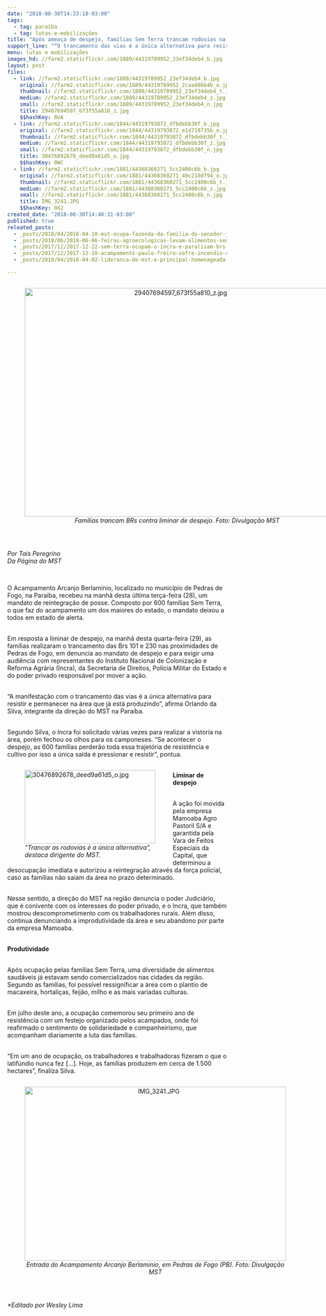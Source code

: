 ```yaml
---
date: "2018-08-30T14:33:18-03:00"
tags:
  - tag: paraíba
  - tag: lutas-e-mobilizações
title: "Após ameaça de despejo, famílias Sem Terra trancam rodovias na Paraíba"
support_line: "“O trancamento das vias é a única alternativa para resistir e permanecer na área que já está produzindo”, afirma dirigente do MST"
menu: lutas e mobilizações
images_hd: //farm2.staticflickr.com/1889/44319789952_23ef34deb4_b.jpg
layout: post
files:
  - link: //farm2.staticflickr.com/1889/44319789952_23ef34deb4_b.jpg
    original: //farm2.staticflickr.com/1889/44319789952_2caa48664b_o.jpg
    thumbnail: //farm2.staticflickr.com/1889/44319789952_23ef34deb4_t.jpg
    medium: //farm2.staticflickr.com/1889/44319789952_23ef34deb4_z.jpg
    small: //farm2.staticflickr.com/1889/44319789952_23ef34deb4_n.jpg
    title: 29407694597_673f55a810_z.jpg
    $$hashKey: 0UA
  - link: //farm2.staticflickr.com/1844/44319793872_dfbdebb30f_b.jpg
    original: //farm2.staticflickr.com/1844/44319793872_e1d718735b_o.jpg
    thumbnail: //farm2.staticflickr.com/1844/44319793872_dfbdebb30f_t.jpg
    medium: //farm2.staticflickr.com/1844/44319793872_dfbdebb30f_z.jpg
    small: //farm2.staticflickr.com/1844/44319793872_dfbdebb30f_n.jpg
    title: 30476892678_deed9a61d5_o.jpg
    $$hashKey: 0WC
  - link: //farm2.staticflickr.com/1881/44368360271_5cc2400c6b_b.jpg
    original: //farm2.staticflickr.com/1881/44368360271_49c210df94_o.jpg
    thumbnail: //farm2.staticflickr.com/1881/44368360271_5cc2400c6b_t.jpg
    medium: //farm2.staticflickr.com/1881/44368360271_5cc2400c6b_z.jpg
    small: //farm2.staticflickr.com/1881/44368360271_5cc2400c6b_n.jpg
    title: IMG_3241.JPG
    $$hashKey: 0X2
created_date: "2018-08-30T14:40:31-03:00"
published: true
releated_posts:
  - _posts/2018/04/2018-04-10-mst-ocupa-fazenda-da-familia-do-senador-jose-maranhao-na-pb.md
  - _posts/2018/06/2018-06-06-feiras-agroecologicas-levam-alimentos-sem-veneno-para-lares-paraibanos.md
  - _posts/2017/12/2017-12-22-sem-terra-ocupam-o-incra-e-paralisam-brs-na-paraiba.md
  - _posts/2017/12/2017-12-18-acampamento-paulo-freire-sofre-incendio-criminoso-em-sume-na-paraiba.md
  - _posts/2018/04/2018-04-02-lideranca-do-mst-e-principal-homenageada-em-premio-de-participacao-social-do-governo.md

---
```

<div style="text-align:center">
<figure class="image" style="display:inline-block"><img alt="29407694597_673f55a810_z.jpg" height="525" src="//farm2.staticflickr.com/1889/44319789952_23ef34deb4_b.jpg" width="700" />
<figcaption><em>Fam&iacute;lias trancam BRs contra liminar de despejo. Foto: Divulga&ccedil;&atilde;o MST</em></figcaption>
</figure>
</div>

<p>&nbsp;</p>

<p><em>Por Ta&iacute;s Peregrino<br />
Da P&aacute;gina do MST</em></p>

<p>&nbsp;</p>

<p>O Acampamento Arcanjo Berlaminio, localizado no munic&iacute;pio de Pedras de Fogo, na Para&iacute;ba, recebeu na manh&atilde; desta &uacute;ltima ter&ccedil;a-feira (28), um mandato de reintegra&ccedil;&atilde;o de posse. Composto por 600 fam&iacute;lias Sem Terra, o que faz do acampamento um dos maiores do estado, o mandato deixou a todos em estado de alerta.&nbsp;</p>

<p><br />
Em resposta a liminar de despejo, na manh&atilde; desta quarta-feira (29), as fam&iacute;lias realizaram o trancamento das Brs 101 e 230 nas proximidades de Pedras de Fogo, em denuncia ao mandato de despejo e para exigir uma audi&ecirc;ncia com representantes do Instituto Nacional de Coloniza&ccedil;&atilde;o e Reforma Agr&aacute;ria (Incra), da Secretaria de Direitos, Pol&iacute;cia Militar do Estado e do poder privado respons&aacute;vel por mover a a&ccedil;&atilde;o.</p>

<p><br />
&ldquo;A manifesta&ccedil;&atilde;o com o trancamento das vias &eacute; a &uacute;nica alternativa para resistir e permanecer na &aacute;rea que j&aacute; est&aacute; produzindo&rdquo;, afirma Orlando da Silva, integrante da dire&ccedil;&atilde;o do MST na Para&iacute;ba.</p>

<p><br />
Segundo Silva, o Incra foi solicitado v&aacute;rias vezes para realizar a vistoria na &aacute;rea, por&eacute;m fechou os olhos para os camponeses. &ldquo;Se acontecer o despejo, as 600 fam&iacute;lias perder&atilde;o toda essa trajet&oacute;ria de resist&ecirc;ncia e cultivo por isso a &uacute;nica sa&iacute;da &eacute; pressionar e resistir&rdquo;, pontua.</p>

<figure class="image" style="float:left"><img alt="30476892678_deed9a61d5_o.jpg" height="169" src="//farm2.staticflickr.com/1844/44319793872_dfbdebb30f_b.jpg" width="300" />
<figcaption><em>&ldquo;Trancar as rodovias &eacute; a &uacute;nica alternativa&quot;,<br />
destaca dirigente do MST.</em></figcaption>
</figure>

<p><br />
<strong>Liminar de despejo</strong></p>

<p><br />
A a&ccedil;&atilde;o foi movida pela empresa Mamoaba Agro Pastoril S/A e garantida pela Vara de Feitos Especiais da Capital, que determinou a desocupa&ccedil;&atilde;o imediata e autorizou a reintegra&ccedil;&atilde;o atrav&eacute;s da for&ccedil;a policial, caso as fam&iacute;lias n&atilde;o saiam da &aacute;rea no prazo determinado.&nbsp;</p>

<p><br />
Nesse sentido, a dire&ccedil;&atilde;o do MST na regi&atilde;o denuncia o poder Judici&aacute;rio, que &eacute; conivente com os interesses do poder privado, e o Incra, que tamb&eacute;m mostrou descomprometimento com os trabalhadores rurais. Al&eacute;m disso, continua denunciando a improdutividade da &aacute;rea e seu abandono por parte da empresa Mamoaba.</p>

<p><br />
<strong>Produtividade</strong></p>

<p><br />
Ap&oacute;s ocupa&ccedil;&atilde;o pelas fam&iacute;lias Sem Terra, uma diversidade de alimentos saud&aacute;veis j&aacute; estavam sendo comercializados nas cidades da regi&atilde;o. Segundo as fam&iacute;lias, foi poss&iacute;vel ressignificar a &aacute;rea com o plantio de macaxeira, hortali&ccedil;as, feij&atilde;o, milho e as mais variadas culturas.&nbsp;</p>

<p><br />
Em julho deste ano, a ocupa&ccedil;&atilde;o comemorou seu primeiro ano de resist&ecirc;ncia com um festejo organizado pelos acampados, onde foi reafirmado o sentimento de solidariedade e companheirismo, que acompanham diariamente a luta das fam&iacute;lias.</p>

<p><br />
&ldquo;Em um ano de ocupa&ccedil;&atilde;o, os trabalhadores e trabalhadoras fizeram o que o latif&uacute;ndio nunca fez [&hellip;]. Hoje, as fam&iacute;lias produzem em cerca de 1.500 hectares&rdquo;, finaliza Silva.&nbsp;</p>

<div style="text-align:center">
<figure class="image" style="display:inline-block"><img alt="IMG_3241.JPG" height="400" src="//farm2.staticflickr.com/1881/44368360271_5cc2400c6b_b.jpg" width="600" />
<figcaption><em>Entrada do Acampamento&nbsp;Arcanjo Berlaminio, em Pedras de Fogo (PB). Foto: Divulga&ccedil;&atilde;o MST</em></figcaption>
</figure>
</div>

<p>&nbsp;</p>

<p><em>*Editado por Wesley Lima</em></p>
